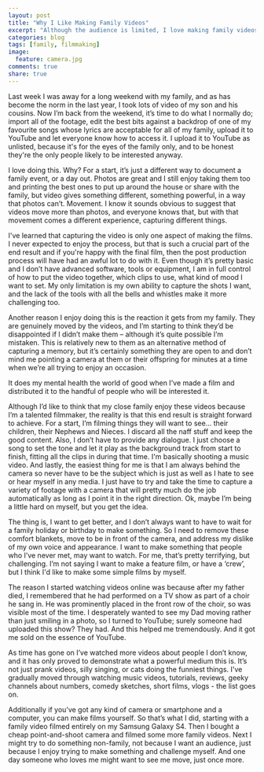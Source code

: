 ```yaml
---
layout: post
title: "Why I Like Making Family Videos"
excerpt: "Although the audience is limited, I love making family videos"
categories: blog
tags: [family, filmmaking]
image: 
  feature: camera.jpg
comments: true
share: true
---
```


Last week I was away for a long weekend with my family, and as has become the norm in the last year, I took lots of video of my son and his cousins. Now I’m back from the weekend, it’s time to do what I normally do; import all of the footage, edit the best bits against a backdrop of one of my favourite songs whose lyrics are acceptable for all of my family, upload it to YouTube and let everyone know how to access it. I upload it to YouTube as unlisted, because it's for the eyes of the family only, and to be honest they're the only people likely to be interested anyway.

I love doing this. Why? For a start, it’s just a different way to document a family event, or a day out. Photos are great and I still enjoy taking them too and printing the best ones to put up around the house or share with the family, but video gives something different, something powerful, in a way that photos can’t. Movement. I know it sounds obvious to suggest that videos move more than photos, and everyone knows that, but with that movement comes a different experience, capturing different things.

I've learned that capturing the video is only one aspect of making the films. I never expected to enjoy the process, but that is such a crucial part of the end result and if you're happy with the final film, then the post production process will have had an awful lot to do with it. Even though it’s pretty basic and I don’t have advanced software, tools or equipment, I am in full control of how to put the video together, which clips to use, what kind of mood I want to set. My only limitation is my own ability to capture the shots I want, and the lack of the tools with all the bells and whistles make it more challenging too.

Another reason I enjoy doing this is the reaction it gets from my family. They are genuinely moved by the videos, and I’m starting to think they’d be disappointed if I didn’t make them – although it’s quite possible I’m mistaken. This is relatively new to them as an alternative method of capturing a memory, but it’s certainly something they are open to and don’t mind me pointing a camera at them or their offspring for minutes at a time when we’re all trying to enjoy an occasion.

It does my mental health the world of good when I've made a film and distributed it to the handful of people who will be interested it.

Although I’d like to think that my close family enjoy these videos because I’m a talented filmmaker, the reality is that this end result is straight forward to achieve. For a start, I’m filming things they will want to see… their children, their Nephews and Nieces. I discard all the naff stuff and keep the good content. Also, I don’t have to provide any dialogue. I just choose a song to set the tone and let it play as the background track from start to finish, fitting all the clips in during that time. I'm basically shooting a music video. And lastly, the easiest thing for me is that I am always behind the camera so never have to be the subject which is just as well as I hate to see or hear myself in any media. I just have to try and take the time to capture a variety of footage with a camera that will pretty much do the job automatically as long as I point it in the right direction. Ok, maybe I’m being a little hard on myself, but you get the idea.

The thing is, I want to get better, and I don’t always want to have to wait for a family holiday or birthday to make something. So I need to remove these comfort blankets, move to be in front of the camera, and address my dislike of my own voice and appearance. I want to make something that people who I’ve never met, may want to watch. For me, that’s pretty terrifying, but challenging. I’m not saying I want to make a feature film, or have a ‘crew’, but I think I'd like to make some simple films by myself.

The reason I started watching videos online was because after my father died, I remembered that he had performed on a TV show as part of a choir he sang in. He was prominently placed in the front row of the choir, so was visible most of the time. I desperately wanted to see my Dad moving rather than just smiling in a photo, so I turned to YouTube; surely someone had uploaded this show? They had. And this helped me tremendously. And it got me sold on the essence of YouTube.

As time has gone on I’ve watched more videos about people I don’t know, and it has only proved to demonstrate what a powerful medium this is. It’s not just prank videos, silly singing, or cats doing the funniest things. I've gradually moved through watching music videos, tutorials, reviews, geeky channels about numbers, comedy sketches, short films, vlogs - the list goes on.

Additionally if you’ve got any kind of camera or smartphone and a computer, you can make films yourself. So that’s what I did, starting with a family video filmed entirely on my Samsung Galaxy S4. Then I bought a cheap point-and-shoot camera and filmed some more family videos. Next I might try to do something non-family, not because I want an audience, just because I enjoy trying to make something and challenge myself. And one day someone who loves me might want to see me move, just once more.
